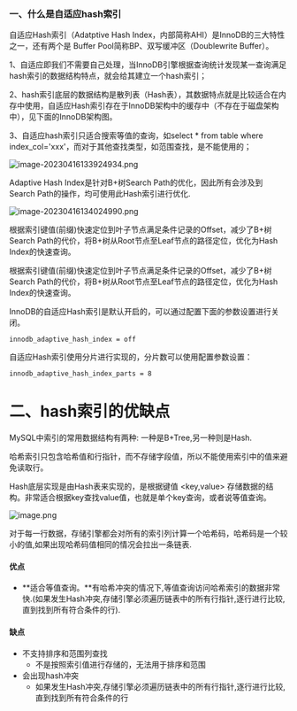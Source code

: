 ### 一、什么是自适应hash索引

自适应Hash索引（Adatptive Hash Index，内部简称AHI）是InnoDB的三大特性之一，还有两个是 Buffer Pool简称BP、双写缓冲区（Doublewrite Buffer）。

1、自适应即我们不需要自己处理，当InnoDB引擎根据查询统计发现某一查询满足hash索引的数据结构特点，就会给其建立一个hash索引；

2、hash索引底层的数据结构是散列表（Hash表），其数据特点就是比较适合在内存中使用，自适应Hash索引存在于InnoDB架构中的缓存中（不存在于磁盘架构中），见下面的InnoDB架构图。

3、自适应hash索引只适合搜索等值的查询，如select * from table where index_col='xxx'，而对于其他查找类型，如范围查找，是不能使用的；

![image-20230416133924934.png](https://s2.loli.net/2023/04/22/CBYavgU5MNhmOoH.png)

Adaptive Hash Index是针对B+树Search Path的优化，因此所有会涉及到Search Path的操作，均可使用此Hash索引进行优化.

![image-20230416134024990.png](https://s2.loli.net/2023/04/22/2sVtzbo1NJwX89c.png)

根据索引键值(前缀)快速定位到叶子节点满足条件记录的Offset，减少了B+树Search Path的代价，将B+树从Root节点至Leaf节点的路径定位，优化为Hash Index的快速查询。



根据索引键值(前缀)快速定位到叶子节点满足条件记录的Offset，减少了B+树Search Path的代价，将B+树从Root节点至Leaf节点的路径定位，优化为Hash Index的快速查询。

InnoDB的自适应Hash索引是默认开启的，可以通过配置下面的参数设置进行关闭。

```
innodb_adaptive_hash_index = off
```

自适应Hash索引使用分片进行实现的，分片数可以使用配置参数设置：

```
innodb_adaptive_hash_index_parts = 8
```

# 二、hash索引的优缺点

MySQL中索引的常用数据结构有两种: 一种是B+Tree,另一种则是Hash.

哈希索引只包含哈希值和行指针，而不存储字段值，所以不能使用索引中的值来避免读取行。

Hash底层实现是由Hash表来实现的，是根据键值 <key,value> 存储数据的结构。非常适合根据key查找value值，也就是单个key查询，或者说等值查询。

![image.png](https://fynotefile.oss-cn-zhangjiakou.aliyuncs.com/fynote/fyfile/16657/1607287731925286912/07494f5bfaff4208a65c0d7426708b47.png)

对于每一行数据，存储引擎都会对所有的索引列计算一个哈希码，哈希码是一个较小的值,如果出现哈希码值相同的情况会拉出一条链表.

#### 优点

- **适合等值查询。**有哈希冲突的情况下,等值查询访问哈希索引的数据非常快.(如果发生Hash冲突,存储引擎必须遍历链表中的所有行指针,逐行进行比较,直到找到所有符合条件的行).

#### 缺点

- 不支持排序和范围列查找
  - 不是按照索引值进行存储的，无法用于排序和范围
- 会出现hash冲突
  - 如果发生Hash冲突,存储引擎必须遍历链表中的所有行指针,逐行进行比较,直到找到所有符合条件的行